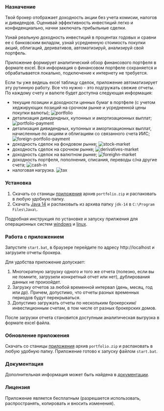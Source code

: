 ### Назначение
Твой брокер отображает доходность акции без учета комисии, налогов и дивидендов.
Оценивай эффективность инвестиций легко и конфиденциально, начни заключать прибыльные сделки.

Узнай реальную доходность инвестиций в процентах годовых и сравни ее с банковским вкладом, узнай усредненную стоимость
покупки акций, облигаций, деривативов, автоматизируй, анализируй свой портфель.

Приложение формирует аналитический обзор финансового портфеля в формате excel. Вся информация о финансовом портфеле
сохраняется и обрабатывается локально, подключение к интернету не требуется.

Если ты уже ведешь excel таблицу сделок, приложение автоматизирует эту рутинную работу. Все что нужно - это подгружать свежие отчеты.
По каждому счету и валюте будет доступна следующая информация:
- текущие позиции и доходности ценных бумаг в портфеле (с учетом хеджирующих позиций на срочном рынке
  и усредненной цены покупки валюты);
  ![portfolio](https://user-images.githubusercontent.com/11336712/85202150-04851a00-b30d-11ea-90b2-df266df956fe.png)
- детализация дивидендных, купонных и амортизационных выплат;
  ![portfolio-payment](https://user-images.githubusercontent.com/11336712/85927924-e3df3600-b8b1-11ea-8eab-6634cb0805d0.png)
- детализация дивидендных, купонных и амортизационных выплат, начисленные по акциям и облигациям со связанного счета ИИС;
  ![foreign-portfolio-payment](https://user-images.githubusercontent.com/11336712/84598929-e6379e00-ae76-11ea-9a9f-608780c0ff7e.png)
- доходность сделок на фондовом рынке;
  ![stock-market](https://user-images.githubusercontent.com/11336712/78156498-8de02b00-7447-11ea-833c-cfc755bd7558.png)
- доходность сделок на срочном рынке;
  ![derivatives-market](https://user-images.githubusercontent.com/11336712/78156504-8f115800-7447-11ea-87e5-3cd4c34aab47.png)
- доходность сделок на валютном рынке;
  ![foreighn-market](https://user-images.githubusercontent.com/11336712/84881751-fa59e600-b096-11ea-8b83-19d1c1229d73.png)
- доходность портфеля, пополнения, списания, переводы с/на другие счета;
  ![cash-in](https://user-images.githubusercontent.com/11336712/78156505-8f115800-7447-11ea-8f6d-6a34c21dfc89.png)
- налоговая нагрузка. 
  ![tax](https://user-images.githubusercontent.com/11336712/78156502-8e78c180-7447-11ea-9259-445c85d75a65.png)

### Установка
1. Скачать со станицы [приложения](https://github.com/vananiev/portfolio/releases/latest)
   архив `portfolio.zip` и распаковать в любую удобную папку.
1. Скачать [Java 14](https://download.java.net/java/GA/jdk14/076bab302c7b4508975440c56f6cc26a/36/GPL/openjdk-14_windows-x64_bin.zip)
   и распаковыть из архива папку `jdk-14` в `C:\Program Files\Java\`.

Подробная инструкция по установке и запуску прилжения для операционных систем [windows](docs/install-on-windows.md)
и [linux](docs/install-on-linux.md).

### Работа с приложением
Запустите `start.bat`, в браузере перейдите по адресу http://localhost и загрузите отчеты брокера.

Для удобства приложение допускает:
1. Многократную загрузку одного и того же отчета (полезно, если вы не помните, загрузили конкретный отчет или нет),
   дублирования данных не произойдет.
1. Загрузку отчетов за любой временной интервал (день, месяц, год или др). Причем, допустимо, что отчеты разных временных 
   периодов будут перекрываться.
1. Допустимо загружать отчеты по нескольким брокерским/инвестиционным счетам, в том числе от разных брокерских домов.

После загрузки отчета становится доступным аналитическая выгрузка в формате excel файла. 

### Обновление приложения
Скачать со станицы [приложения](https://github.com/vananiev/portfolio/releases/latest) архив `portfolio.zip` и
распаковать в любую удобную папку. Приложение готово к запуску файлом `start.bat`.

### Документация
Дополнительная информация может быть найдена в [документации](docs/documentation.md).

### Лицензия
Приложение является бесплатным (разрешается использовать, распространять, копировать и вносить изменения).
